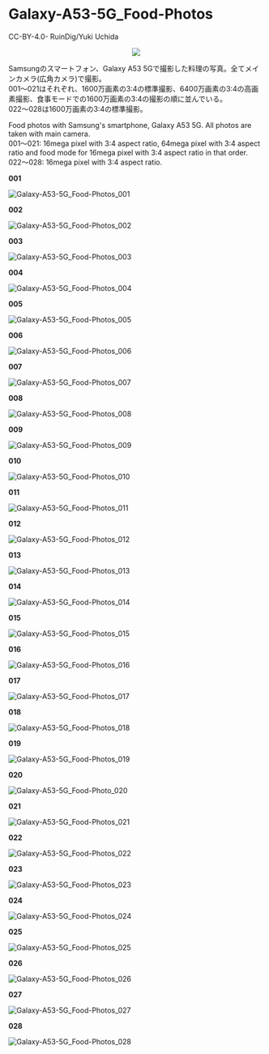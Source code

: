 # Galaxy-A53-5G_Food-Photos

CC-BY-4.0- RuinDig/Yuki Uchida

<div style="text-align: center;"><a href="https://creativecommons.org/licenses/by/4.0/deed.ja"><img src="https://user-images.githubusercontent.com/20723919/145936543-577c7705-90e2-4d56-ad5d-26b0fbcea02d.png"></a></div>

Samsungのスマートフォン、Galaxy A53 5Gで撮影した料理の写真。全てメインカメラ(広角カメラ)で撮影。<br>
001～021はそれぞれ、1600万画素の3:4の標準撮影、6400万画素の3:4の高画素撮影、食事モードでの1600万画素の3:4の撮影の順に並んでいる。<br>
022～028は1600万画素の3:4の標準撮影。

Food photos with Samsung's smartphone, Galaxy A53 5G. All photos are taken with main camera.<br>
001～021: 16mega pixel with 3:4 aspect ratio, 64mega pixel with 3:4 aspect ratio and food mode for 16mega pixel with 3:4 aspect ratio in that order.<br>
022～028: 16mega pixel with 3:4 aspect ratio.

**001**

![Galaxy-A53-5G_Food-Photos_001](https://raw.githubusercontent.com/RuinDig/Galaxy-A53-5G_Food-Photos/main/Photos/Galaxy-A53-5G_Food-Photo_001.jpg)

**002**

![Galaxy-A53-5G_Food-Photos_002](https://raw.githubusercontent.com/RuinDig/Galaxy-A53-5G_Food-Photos/main/Photos/Galaxy-A53-5G_Food-Photo_002.jpg)

**003**

![Galaxy-A53-5G_Food-Photos_003](https://raw.githubusercontent.com/RuinDig/Galaxy-A53-5G_Food-Photos/main/Photos/Galaxy-A53-5G_Food-Photo_003.jpg)

**004**

![Galaxy-A53-5G_Food-Photos_004](https://raw.githubusercontent.com/RuinDig/Galaxy-A53-5G_Food-Photos/main/Photos/Galaxy-A53-5G_Food-Photo_004.jpg)

**005**

![Galaxy-A53-5G_Food-Photos_005](https://raw.githubusercontent.com/RuinDig/Galaxy-A53-5G_Food-Photos/main/Photos/Galaxy-A53-5G_Food-Photo_005.jpg)

**006**

![Galaxy-A53-5G_Food-Photos_006](https://raw.githubusercontent.com/RuinDig/Galaxy-A53-5G_Food-Photos/main/Photos/Galaxy-A53-5G_Food-Photo_006.jpg)

**007**

![Galaxy-A53-5G_Food-Photos_007](https://raw.githubusercontent.com/RuinDig/Galaxy-A53-5G_Food-Photos/main/Photos/Galaxy-A53-5G_Food-Photo_007.jpg)

**008**

![Galaxy-A53-5G_Food-Photos_008](https://raw.githubusercontent.com/RuinDig/Galaxy-A53-5G_Food-Photos/main/Photos/Galaxy-A53-5G_Food-Photo_008.jpg)

**009**

![Galaxy-A53-5G_Food-Photos_009](https://raw.githubusercontent.com/RuinDig/Galaxy-A53-5G_Food-Photos/main/Photos/Galaxy-A53-5G_Food-Photo_009.jpg)

**010**

![Galaxy-A53-5G_Food-Photos_010](https://raw.githubusercontent.com/RuinDig/Galaxy-A53-5G_Food-Photos/main/Photos/Galaxy-A53-5G_Food-Photo_010.jpg)

**011**

![Galaxy-A53-5G_Food-Photos_011](https://raw.githubusercontent.com/RuinDig/Galaxy-A53-5G_Food-Photos/main/Photos/Galaxy-A53-5G_Food-Photo_011.jpg)

**012**

![Galaxy-A53-5G_Food-Photos_012](https://raw.githubusercontent.com/RuinDig/Galaxy-A53-5G_Food-Photos/main/Photos/Galaxy-A53-5G_Food-Photo_012.jpg)

**013**

![Galaxy-A53-5G_Food-Photos_013](https://raw.githubusercontent.com/RuinDig/Galaxy-A53-5G_Food-Photos/main/Photos/Galaxy-A53-5G_Food-Photo_013.jpg)

**014**

![Galaxy-A53-5G_Food-Photos_014](https://raw.githubusercontent.com/RuinDig/Galaxy-A53-5G_Food-Photos/main/Photos/Galaxy-A53-5G_Food-Photo_014.jpg)

**015**

![Galaxy-A53-5G_Food-Photos_015](https://raw.githubusercontent.com/RuinDig/Galaxy-A53-5G_Food-Photos/main/Photos/Galaxy-A53-5G_Food-Photo_015.jpg)

**016**

![Galaxy-A53-5G_Food-Photos_016](https://raw.githubusercontent.com/RuinDig/Galaxy-A53-5G_Food-Photos/main/Photos/Galaxy-A53-5G_Food-Photo_016.jpg)

**017**

![Galaxy-A53-5G_Food-Photos_017](https://raw.githubusercontent.com/RuinDig/Galaxy-A53-5G_Food-Photos/main/Photos/Galaxy-A53-5G_Food-Photo_017.jpg)

**018**

![Galaxy-A53-5G_Food-Photos_018](https://raw.githubusercontent.com/RuinDig/Galaxy-A53-5G_Food-Photos/main/Photos/Galaxy-A53-5G_Food-Photo_018.jpg)

**019**

![Galaxy-A53-5G_Food-Photos_019](https://raw.githubusercontent.com/RuinDig/Galaxy-A53-5G_Food-Photos/main/Photos/Galaxy-A53-5G_Food-Photo_019.jpg)

**020**

![Galaxy-A53-5G_Food-Photo_020](https://raw.githubusercontent.com/RuinDig/Galaxy-A53-5G_Food-Photos/main/Photos/Galaxy-A53-5G_Food-Photo_020.jpg)

**021**

![Galaxy-A53-5G_Food-Photos_021](https://raw.githubusercontent.com/RuinDig/Galaxy-A53-5G_Food-Photos/main/Photos/Galaxy-A53-5G_Food-Photo_021.jpg)

**022**

![Galaxy-A53-5G_Food-Photos_022](https://raw.githubusercontent.com/RuinDig/Galaxy-A53-5G_Food-Photos/main/Photos/Galaxy-A53-5G_Food-Photo_022.jpg)

**023**

![Galaxy-A53-5G_Food-Photos_023](https://raw.githubusercontent.com/RuinDig/Galaxy-A53-5G_Food-Photos/main/Photos/Galaxy-A53-5G_Food-Photo_023.jpg)

**024**

![Galaxy-A53-5G_Food-Photos_024](https://raw.githubusercontent.com/RuinDig/Galaxy-A53-5G_Food-Photos/main/Photos/Galaxy-A53-5G_Food-Photo_024.jpg)

**025**

![Galaxy-A53-5G_Food-Photos_025](https://raw.githubusercontent.com/RuinDig/Galaxy-A53-5G_Food-Photos/main/Photos/Galaxy-A53-5G_Food-Photo_025.jpg)

**026**

![Galaxy-A53-5G_Food-Photos_026](https://raw.githubusercontent.com/RuinDig/Galaxy-A53-5G_Food-Photos/main/Photos/Galaxy-A53-5G_Food-Photo_026.jpg)

**027**

![Galaxy-A53-5G_Food-Photos_027](https://raw.githubusercontent.com/RuinDig/Galaxy-A53-5G_Food-Photos/main/Photos/Galaxy-A53-5G_Food-Photo_027.jpg)

**028**

![Galaxy-A53-5G_Food-Photos_028](https://raw.githubusercontent.com/RuinDig/Galaxy-A53-5G_Food-Photos/main/Photos/Galaxy-A53-5G_Food-Photo_028.jpg)
